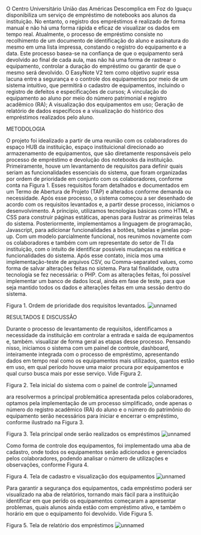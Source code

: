 O Centro Universitário União das Américas Descomplica em Foz do Iguaçu disponibiliza um serviço de empréstimo de notebooks aos alunos da instituição. No entanto, o registro dos empréstimos é realizado de forma manual e não há uma forma rápida e eficaz de visualizar os dados em tempo real.
Atualmente, o processo de empréstimo consiste no recolhimento de um documento de identificação do aluno e assinatura do mesmo em uma lista impressa, constando o registro do equipamento e a data. Este processo basea-se na confiança de que o equipamento será devolvido ao final de cada aula, mas não há uma forma de rastrear o equipamento, controlar a duração do empréstimo ou garantir de que o mesmo será devolvido. 
O EasyNote V2 tem como objetivo suprir essa lacuna entre a segurança e o controle dos equipamentos por meio de um sistema intuitivo, que permitirá o cadastro de equipamentos, incluindo o registro de defeitos e especificações de cursos; A vinculação do equipamento ao aluno por meio do número patrimonial e registro acadêmico (RA); A visualização dos equipamentos em uso; Geração de relatório de dados específicos e a visualização do histórico dos empréstimos realizados pelo aluno. 

METODOLOGIA

O projeto foi idealizado a partir de uma reunião com os colaboradores do espaço HUB da instituição, espaço instituicional direcionado ao armazenamento de equipamentos, que são diretamente responsáveis pelo processo de empréstimo e devolução dos notebooks da instituição. 
Primeiramente, houve um levantamento de requisitos para definir quais seriam as funcionalidades essenciais do sistema, que foram organizadas por ordem de prioridade em conjunto com os colaboradores, conforme conta na Figura 1. Esses requisitos foram detalhados e documentados em um Termo de Abertura de Projeto (TAP) e alterados conforme demanda ou necessidade. Após esse processo, o sistema começou a ser desenhado de acordo com os requisitos levantados e, a partir desse processo, iniciamos o desenvolvimento. 
A príncipio, utilizamos tecnologias básicas como HTML e CSS para construir páginas estáticas, apenas para ilustrar as primeiras telas do sistema. Posteriormente, implementamos a linguagem de programação, Javascript, para adicionar funcionalidades a botões, tabelas e janelas pop-up. 
Com um modelo parcialmente funcional, nos reunimos novamente com os colaboradores e também com um representate do setor de TI da instituição, com o intuito de identificar possíveis mudanças na estética e funcionalidades do sistema. 
Após esse contato, inicia
mos uma implementação-teste de arquivos CSV, ou Comma-separated values, como forma de salvar alterações feitas no sistema. Para tal finalidade, outra tecnologia se fez necessária: o PHP. Com as alterações feitas, foi possível implementar um banco de dados local, ainda em fase de teste, para que seja mantido todos os dados e alterações feitas em uma sessão dentro do sistema. 

Figura 1. Ordem de prioridade dos requisitos levantados.
![unnamed](https://github.com/joaosagrath/easynote.github.io/assets/16491360/7e5e1874-413f-4879-919d-d984a8da462a)

RESULTADOS E DISCUSSÃO

Durante o processo de levantamento de requisitos, identificamos a necessidade da instituição em controlar a entrada e saída de equipamentos e, também. visualizar de forma geral as etapas desse processo. Pensando nisso, iniciamos o sistema com um painel de controle, dashboard, inteiramente integrada com o processo de empréstimo, apresentando dados em tempo real como os equipamentos mais utilizados, quantos estão em uso, em qual período houve uma maior procura por equipamentos e qual curso busca mais por esse serviço. Vide Figura 2.

Figura 2. Tela inicial do sistema com o painel de controle
![unnamed](https://github.com/joaosagrath/easynote.github.io/assets/16491360/6841cdc3-769d-4ebf-8da3-83c6a7c411d9)

ara resolvermos a principal problemática apresentada pelos colaboradores, optamos pela implementação de um processo simplificado, onde apenas o número do registro acadêmico (RA) do aluno e o número do patrimônio do equipamento serão necessários para iniciar e encerrar o empréstimo, conforme ilustrado na Figura 3.

Figura 3. Tela principal onde serão realizados os empréstimos
![unnamed](https://github.com/joaosagrath/easynote.github.io/assets/16491360/a1ceb316-c1fa-47f1-975f-54b4baaaa134)

Como forma de controle dos equipamentos, foi implementado uma aba de cadastro, onde todos os equipamentos serão adicionados e gerenciados pelos colaboradores, podendo analisar o número de utilizações e observações, conforme Figura 4. 

Figura 4. Tela de cadastro e visualização dos equipamentos
![unnamed](https://github.com/joaosagrath/easynote.github.io/assets/16491360/db49e00e-34fe-49f0-af21-cb916e2c9d35)

Para garantir a segurança dos equipamentos, cada empréstimo poderá ser visualizado na aba de relatórios, tornando mais fácil para a instituição identificar em que perído os equipamentos começaram a apresentar problemas, quais alunos ainda estão com empréstimo ativo, e também o horário em que o equipamento foi devolvido. Vide Figura 5.

Figura 5. Tela de relatório dos empréstimos
![unnamed](https://github.com/joaosagrath/easynote.github.io/assets/16491360/6e4d1701-0fdd-4dc5-b159-be690afa8d40)

